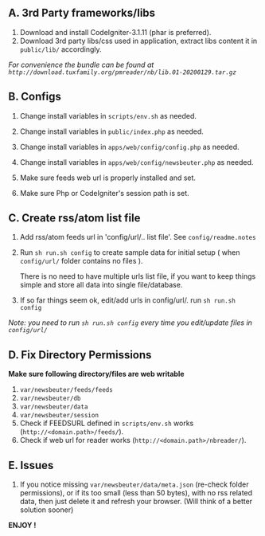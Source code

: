  

## A. 3rd Party frameworks/libs

1. Download and install CodeIgniter-3.1.11 (phar is preferred).
2. Download 3rd party libs/css used in application,
   extract libs content it in `public/lib/` accordingly.

_For convenience the bundle can be found at `http://download.tuxfamily.org/pmreader/nb/lib.01-20200129.tar.gz`_

## B. Configs

1. Change install variables in `scripts/env.sh` as needed.

2. Change install variables in `public/index.php` as needed.

3. Change install variables in
   `apps/web/config/config.php` as needed.

4. Change install variables in
   `apps/web/config/newsbeuter.php` as needed.

5. Make sure feeds web url is properly installed and set.

6. Make sure Php or CodeIgniter's session path is set.

## C. Create rss/atom list file

1. Add rss/atom feeds url in 'config/url/.. list file'.
   See `config/readme.notes`

2. Run `sh run.sh config` to create sample data for
   initial setup ( when `config/url/` folder contains no files ).

   There is no need to have multiple urls list file,
   if you want to keep things simple and store all 
   data into single file/database.

3. If so far things seem ok, edit/add urls in config/url/.
   run `sh run.sh config`

_Note: you need to run `sh run.sh config` every time you edit/update files in `config/url/`_


## D. Fix Directory Permissions

**Make sure following directory/files are web writable**

1. `var/newsbeuter/feeds/feeds`
2. `var/newsbeuter/db`
3. `var/newsbeuter/data`
4. `var/newsbeuter/session`
5. Check if FEEDSURL defined in `scripts/env.sh` works (`http://<domain.path>/feeds/`).
6. Check if web url for reader works (`http://<domain.path>/nbreader/`).

## E. Issues

1. If you notice missing `var/newsbeuter/data/meta.json` (re-check folder permissions),
   or if its too small (less than 50 bytes), with no rss related data,
   then just delete it and refresh your browser.
   (Will think of a better solution sooner)



**ENJOY !**



